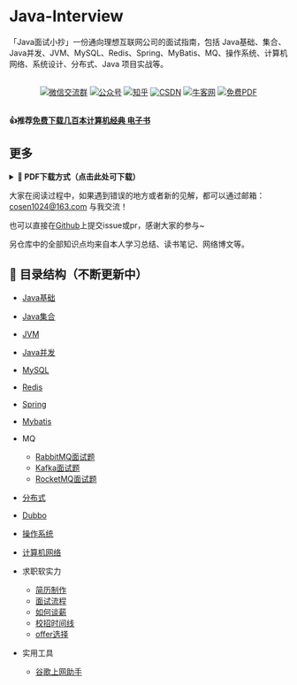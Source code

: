 
# Java-Interview
「Java面试小抄」一份通向理想互联网公司的面试指南，包括 Java基础、集合、Java并发、JVM、MySQL、Redis、Spring、MyBatis、MQ、操作系统、计算机网络、系统设计、分布式、Java 项目实战等。
 


<p align="center">
    <br>
    <a href="http://blog-img.coolsen.cn/img/image-20220207141405911.png"><img src="https://img.shields.io/badge/WeChat-微信交流群-blue.svg" alt="微信交流群"></a>
<a href="http://blog-img.coolsen.cn/img/公众号.jpg"><img src="https://img.shields.io/badge/公众号-程序员库森-green.svg" alt="公众号"></a>
  <a href="https://www.zhihu.com/people/ku-sen-1"><img src="https://img.shields.io/badge/知乎-程序员库森-informational.svg" alt="知乎"></a>
   <a href="https://blog.csdn.net/weixin_45545542"><img src="https://img.shields.io/badge/CSDN-程序员库森-important.svg" alt="CSDN"></a>
       <a href="https://www.nowcoder.com/profile/540390845"><img src="https://img.shields.io/badge/牛客网-程序员库森-9cf" alt="牛客网"></a>
           <a href="https://github.com/cosen1024/awesome-cs-books"><img src="https://img.shields.io/badge/PDF-免费计算机电子书籍-lightgrey.svg" alt="免费PDF"></a>
        </p>

<div>
 <br> <strong>👍推荐<a href="https://github.com/cosen1024/awesome-cs-books">免费下载几百本计算机经典 电子书</a></strong> <br>
    </div> 

## 更多
<a name="download"></a>

<b><details><summary> :orange_book: PDF下载方式（点击此处可下载）</summary></b>


请微信扫描或搜索下方个人公众号『**程序员库森**』后，回复关键字『**pdf**』，即可下载该面试小抄的**最新 PDF 版本**。

<a name="公众号"></a>
<div align="center"><img src="http://blog-img.coolsen.cn/img/公众号.jpg" style="zoom:50%;" />
    <p>个人公众号</p>
</div>
</details>

大家在阅读过程中，如果遇到错误的地方或者新的见解，都可以通过邮箱：cosen1024@163.com 与我交流！

也可以直接在[Github](https://github.com/cosen1024/Java-Interview)上提交issue或pr，感谢大家的参与~

另仓库中的全部知识点均来自本人学习总结、读书笔记、网络博文等。
## 🚀 目录结构（不断更新中）

* [Java基础](/doc/Java基础/面试题.md)
* [Java集合](/doc/Java集合/面试题.md)
* [JVM](/doc/JVM/面试题.md)
* [Java并发](/doc/Java并发/面试题.md)
* [MySQL](/doc/MySQL/面试题.md)
* [Redis](/doc/Redis/面试题.md)
* [Spring](/doc/Spring/面试题.md)
* [Mybatis](/doc/Mybatis/面试题.md)
* MQ
    * [RabbitMQ面试题](/doc/MQ/RabbitMQ面试题.md)
    * [Kafka面试题](/doc/MQ/Kafka面试题.md)
    * [RocketMQ面试题](/doc/MQ/RocketMQ面试题.md)
* [分布式](/doc/分布式/面试题.md)
* [Dubbo](/doc/Dubbo/面试题.md)
* [操作系统](/doc/操作系统/面试题.md)
* [计算机网络](/doc/计算机网络/面试题.md)
* 求职软实力
    * [简历制作](doc/软实力/程序员简历.md)
    * [面试流程](doc/软实力/大厂面试流程.md)
    * [如何谈薪](doc/软实力/聊聊谈薪.md)
    * [校招时间线](doc/软实力/校招时间线.md)
    * [offer选择](doc/软实力/offer选择.md)

* 实用工具
    * [谷歌上网助手](doc/实用工具/谷歌上网助手GHelper.md)


